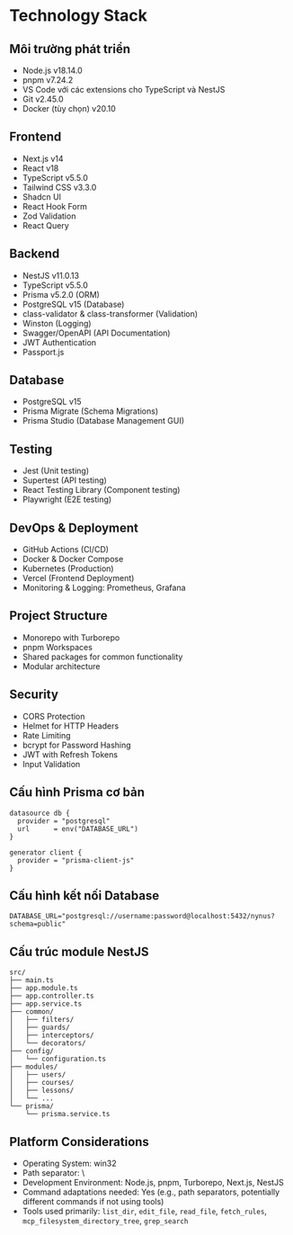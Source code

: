 # Technology Stack

## Môi trường phát triển
- Node.js v18.14.0
- pnpm v7.24.2
- VS Code với các extensions cho TypeScript và NestJS
- Git v2.45.0
- Docker (tùy chọn) v20.10

## Frontend
- Next.js v14
- React v18
- TypeScript v5.5.0
- Tailwind CSS v3.3.0
- Shadcn UI
- React Hook Form
- Zod Validation
- React Query

## Backend
- NestJS v11.0.13
- TypeScript v5.5.0
- Prisma v5.2.0 (ORM)
- PostgreSQL v15 (Database)
- class-validator & class-transformer (Validation)
- Winston (Logging)
- Swagger/OpenAPI (API Documentation)
- JWT Authentication
- Passport.js

## Database
- PostgreSQL v15
- Prisma Migrate (Schema Migrations)
- Prisma Studio (Database Management GUI)

## Testing
- Jest (Unit testing)
- Supertest (API testing)
- React Testing Library (Component testing)
- Playwright (E2E testing)

## DevOps & Deployment
- GitHub Actions (CI/CD)
- Docker & Docker Compose
- Kubernetes (Production)
- Vercel (Frontend Deployment)
- Monitoring & Logging: Prometheus, Grafana

## Project Structure
- Monorepo with Turborepo
- pnpm Workspaces
- Shared packages for common functionality
- Modular architecture

## Security
- CORS Protection
- Helmet for HTTP Headers
- Rate Limiting
- bcrypt for Password Hashing
- JWT with Refresh Tokens
- Input Validation

## Cấu hình Prisma cơ bản
```
datasource db {
  provider = "postgresql"
  url      = env("DATABASE_URL")
}

generator client {
  provider = "prisma-client-js"
}
```

## Cấu hình kết nối Database
```
DATABASE_URL="postgresql://username:password@localhost:5432/nynus?schema=public"
```

## Cấu trúc module NestJS
```
src/
├── main.ts
├── app.module.ts
├── app.controller.ts
├── app.service.ts
├── common/
│   ├── filters/
│   ├── guards/
│   ├── interceptors/
│   └── decorators/
├── config/
│   └── configuration.ts
├── modules/
│   ├── users/
│   ├── courses/
│   ├── lessons/
│   └── ...
└── prisma/
    └── prisma.service.ts
```

## Platform Considerations
- Operating System: win32
- Path separator: \
- Development Environment: Node.js, pnpm, Turborepo, Next.js, NestJS
- Command adaptations needed: Yes (e.g., path separators, potentially different commands if not using tools)
- Tools used primarily: `list_dir`, `edit_file`, `read_file`, `fetch_rules`, `mcp_filesystem_directory_tree`, `grep_search`

